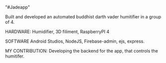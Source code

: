 "#Jadeapp" 


Built and developed an automated buddhist darth vader humitifier in a group of 4. 

HARDWARE: 
Humidifier, 3D filiment, RaspberryPI 4

SOFTWARE
Android Studios, NodeJS, Firebase-admin, ejs, express.


MY CONTRIBUTION: 
Developing the backend for the app, that controls the humitifer. 
